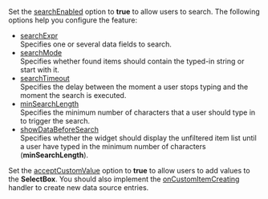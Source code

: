 Set the [searchEnabled](/Documentation/ApiReference/UI_Widgets/dxSelectBox/Configuration/#searchEnabled) option to **true** to allow users to search. The following options help you configure the feature:

- [searchExpr](/Documentation/ApiReference/UI_Widgets/dxSelectBox/Configuration/#searchExpr)   
Specifies one or several data fields to search.
- [searchMode](/Documentation/ApiReference/UI_Widgets/dxSelectBox/Configuration/#searchMode)    
Specifies whether found items should contain the typed-in string or start with it.
- [searchTimeout](/Documentation/ApiReference/UI_Widgets/dxSelectBox/Configuration/#searchTimeout)      
Specifies the delay between the moment a user stops typing and the moment the search is executed.    
- [minSearchLength](/Documentation/ApiReference/UI_Widgets/dxSelectBox/Configuration/#minSearchLength)      
Specifies the minimum number of characters that a user should type in to trigger the search.
- [showDataBeforeSearch](/Documentation/ApiReference/UI_Widgets/dxSelectBox/Configuration/#showDataBeforeSearch)        
Specifies whether the widget should display the unfiltered item list until a user have typed in the minimum number of characters (**minSearchLength**).

Set the [acceptCustomValue](/Documentation/ApiReference/UI_Widgets/dxSelectBox/Configuration/#acceptCustomValue) option to **true** to allow users to add values to the **SelectBox**. You should also implement the [onCustomItemCreating](/Documentation/ApiReference/UI_Widgets/dxSelectBox/Configuration/#onCustomItemCreating) handler to create new data source entries.